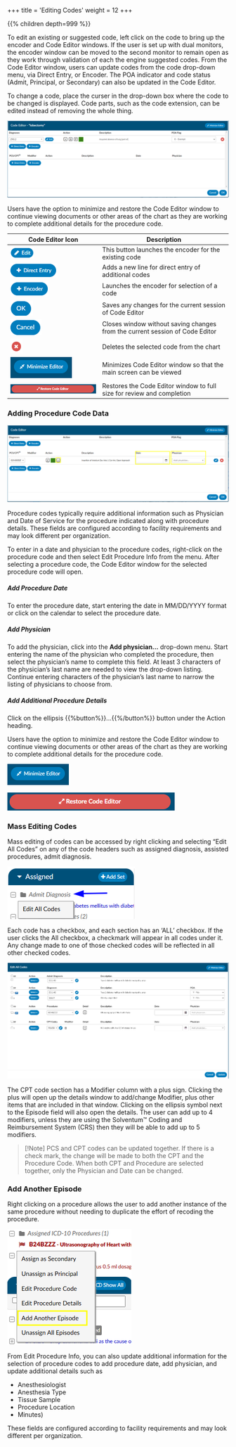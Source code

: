 +++
title = 'Editing Codes'
weight = 12
+++



{{% children depth=999 %}}



To edit an existing or suggested code, left click on the code to bring up the encoder and Code Editor windows.  If the user is set up with dual monitors, the encoder window can be moved to the second monitor to remain open as they work through validation of each the engine suggested codes. From the Code Editor window, users can update codes from the code drop-down menu, via Direct Entry, or Encoder.  The POA indicator and code status (Admit, Principal, or Secondary) can also be updated in the Code Editor.

To change a code, place the curser in the drop-down box where the code to be changed is displayed. Code parts, such as the code extension, can be edited instead of removing the whole thing.

![Code Editor Window](CodeEditor2.png)

Users have the option to minimize and restore the Code Editor window to continue viewing documents or other areas of the chart as they are working to complete additional details for the procedure code.


|Code Editor Icon|Description|
|----------------|-----------|
|![Edit Icon](EditIcon.png)|This button launches the encoder for the existing code|
|![Direct Entry Button](DirectEntryButton.png)|Adds a new line for direct entry of additional codes|
|![+Encoder Button](EncoderButton.png)|Launches the encoder for selection of a code|
|![OK Button](OKButton.png)|Saves any changes for the current session of Code Editor|
|![Cancel Button](CancelButton.png)|Closes window without saving changes from the current session of Code Editor|
|![X Icon](XIcon.png)|Deletes the selected code from the chart|
|![Minimize Editor Window](MinimizeEditor.png)|Minimizes Code Editor window so that the main screen can be viewed|
|![Restore Code Editor Button](RestoreEditor.png)|Restores the Code Editor window to full size for review and completion|


### Adding Procedure Code Data

![Procedure Code Editor](PCSCodeEditor.png)

Procedure codes typically require additional information such as Physician and Date of Service for the procedure indicated along with procedure details. These fields are configured according to facility requirements and may look different per organization.

To enter in a date and physician to the procedure codes, right-click on the procedure code and then select Edit Procedure Info from the menu. After selecting a procedure code, the Code Editor window for the selected procedure code will open.

##### Add Procedure Date

To enter the procedure date, start entering the date in MM/DD/YYYY format or click on the calendar to select the procedure date. 

##### Add Physician

To add the physician, click into the **Add physician…** drop-down menu. Start entering the name of the physician who completed the procedure, then select the physician’s name to complete this field. At least 3 characters of the physician’s last name are needed to view the drop-down listing. Continue entering characters of the physician’s last name to narrow the listing of physicians to choose from. 
##### Add Additional Procedure Details

Click on the ellipsis {{%button%}}...{{%/button%}} button under the Action heading. 


Users have the option to minimize and restore the Code Editor window to continue viewing documents or other areas of the chart as they are working to complete additional details for the procedure code.

![Minimize Editor Window](MinimizeEditor.png)

![Restore Code Editor Button](RestoreEditor.png)
 
### Mass Editing Codes

Mass editing of codes can be accessed by right clicking and selecting “Edit All Codes” on any of the code headers such as assigned diagnosis, assisted procedures, admit diagnosis. 

![Right Click Edit All Codes](RCEditAllCodes.png)

Each code has a checkbox, and each section has an ‘ALL’ checkbox. If the user clicks the All checkbox, a checkmark will appear in all codes under it.  Any change made to one of those checked codes will be reflected in all other checked codes.  

![Edit All Codes Editor](EditAllCodesEditor.png)

The CPT code section has a Modifier column with a plus sign.  Clicking the plus will open up the details window to add/change Modifier, plus other items that are included in that window.  Clicking on the ellipsis symbol next to the Episode field will also open the details. The user can add up to 4 modifiers, unless they are using the Solventum™ Coding and Reimbursement System (CRS) then they will be able to add up to 5 modifiers.
 

>[!Note] PCS and CPT codes can be updated together. If there is a check mark, the change will be made to both the CPT and the Procedure Code.  When both CPT and Procedure are selected together, only the Physician and Date can be changed.    

### Add Another Episode

Right clicking on a procedure allows the user to add another instance of the same procedure without needing to duplicate the effort of recoding the procedure.

![Add Another Episode](AddAnotherEpisode.png)

 From Edit Procedure Info, you can also update additional information for the selection of procedure codes to add procedure date, add physician, and update additional details such as
 - Anesthesiologist
 - Anesthesia Type
 - Tissue Sample
 - Procedure Location
 - Minutes)

These fields are configured according to facility requirements and may look different per organization.
